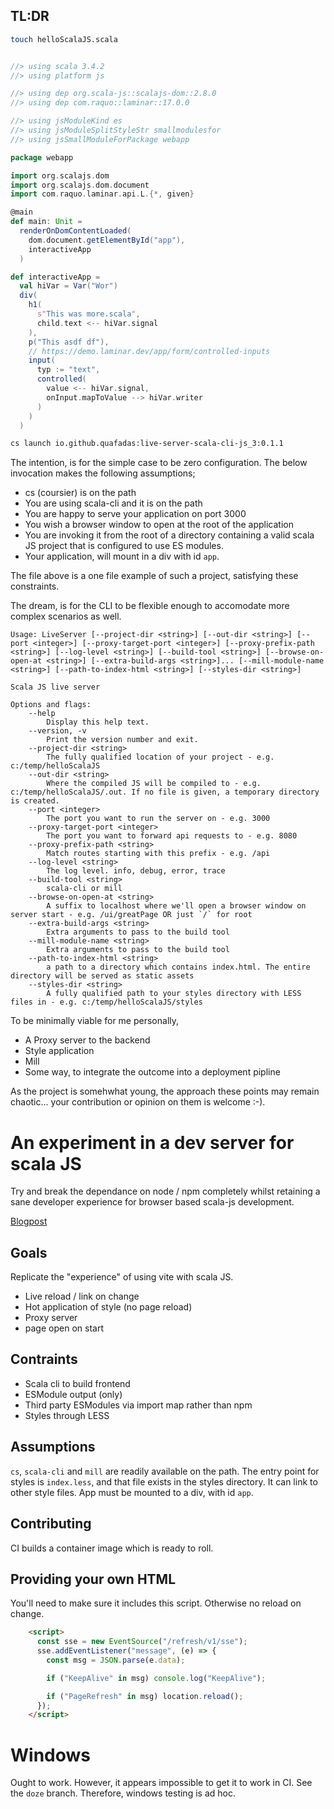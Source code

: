 ## TL:DR

```sh
touch helloScalaJS.scala
```

```scala

//> using scala 3.4.2
//> using platform js

//> using dep org.scala-js::scalajs-dom::2.8.0
//> using dep com.raquo::laminar::17.0.0

//> using jsModuleKind es
//> using jsModuleSplitStyleStr smallmodulesfor
//> using jsSmallModuleForPackage webapp

package webapp

import org.scalajs.dom
import org.scalajs.dom.document
import com.raquo.laminar.api.L.{*, given}

@main
def main: Unit =
  renderOnDomContentLoaded(
    dom.document.getElementById("app"),
    interactiveApp
  )

def interactiveApp =
  val hiVar = Var("Wor")
  div(
    h1(
      s"This was more.scala",
      child.text <-- hiVar.signal
    ),
    p("This asdf df"),
    // https://demo.laminar.dev/app/form/controlled-inputs
    input(
      typ := "text",
      controlled(
        value <-- hiVar.signal,
        onInput.mapToValue --> hiVar.writer
      )
    )
  )
```

```sh
cs launch io.github.quafadas:live-server-scala-cli-js_3:0.1.1
```

The intention, is for the simple case to be zero configuration. The below invocation makes the following assumptions;

- cs (coursier) is on the path
- You are using scala-cli and it is on the path
- You are happy to serve your application on port 3000
- You wish a browser window to open at the root of the application
- You are invoking it from the root of a directory containing a valid scala JS project that is configured to use ES modules.
- Your application, will mount in a div with id `app`.

The file above is a one file example of such a project, satisfying these constraints.

The dream, is for the CLI to be flexible enough to accomodate more complex scenarios as well.

```
Usage: LiveServer [--project-dir <string>] [--out-dir <string>] [--port <integer>] [--proxy-target-port <integer>] [--proxy-prefix-path <string>] [--log-level <string>] [--build-tool <string>] [--browse-on-open-at <string>] [--extra-build-args <string>]... [--mill-module-name <string>] [--path-to-index-html <string>] [--styles-dir <string>]

Scala JS live server

Options and flags:
    --help
        Display this help text.
    --version, -v
        Print the version number and exit.
    --project-dir <string>
        The fully qualified location of your project - e.g. c:/temp/helloScalaJS
    --out-dir <string>
        Where the compiled JS will be compiled to - e.g. c:/temp/helloScalaJS/.out. If no file is given, a temporary directory is created.
    --port <integer>
        The port you want to run the server on - e.g. 3000
    --proxy-target-port <integer>
        The port you want to forward api requests to - e.g. 8080
    --proxy-prefix-path <string>
        Match routes starting with this prefix - e.g. /api
    --log-level <string>
        The log level. info, debug, error, trace
    --build-tool <string>
        scala-cli or mill
    --browse-on-open-at <string>
        A suffix to localhost where we'll open a browser window on server start - e.g. /ui/greatPage OR just `/` for root
    --extra-build-args <string>
        Extra arguments to pass to the build tool
    --mill-module-name <string>
        Extra arguments to pass to the build tool
    --path-to-index-html <string>
        a path to a directory which contains index.html. The entire directory will be served as static assets
    --styles-dir <string>
        A fully qualified path to your styles directory with LESS files in - e.g. c:/temp/helloScalaJS/styles
```

To be minimally viable for me personally,
- A Proxy server to the backend
- Style application
- Mill
- Some way, to integrate the outcome into a deployment pipline

As the project is somehwhat young, the approach these points may remain chaotic... your contribution or opinion on them is welcome :-).

# An experiment in a dev server for scala JS

Try and break the dependance on node / npm completely whilst retaining a sane developer experience for browser based scala-js development.

[Blogpost](https://quafadas.github.io/Whimsy/2024/05/22/Viteless.html)

## Goals

Replicate the "experience" of using vite with scala JS.

- Live reload / link on change
- Hot application of style (no page reload)
- Proxy server
- page open on start

## Contraints

- Scala cli to build frontend
- ESModule output (only)
- Third party ESModules via import map rather than npm
- Styles through LESS

## Assumptions

`cs`, `scala-cli` and `mill` are readily available on the path.
The entry point for styles is `index.less`, and that file exists in the styles directory. It can link to other style files.
App must be mounted to a div, with id `app`.

## Contributing

CI builds a container image which is ready to roll.

## Providing your own HTML

You'll need to make sure it includes this script. Otherwise no reload on change.

```html
    <script>
      const sse = new EventSource("/refresh/v1/sse");
      sse.addEventListener("message", (e) => {
        const msg = JSON.parse(e.data);

        if ("KeepAlive" in msg) console.log("KeepAlive");

        if ("PageRefresh" in msg) location.reload();
      });
    </script>

```

# Windows

Ought to work. However, it appears impossible to get it to work in CI. See the `doze` branch. Therefore, windows testing is ad hoc.